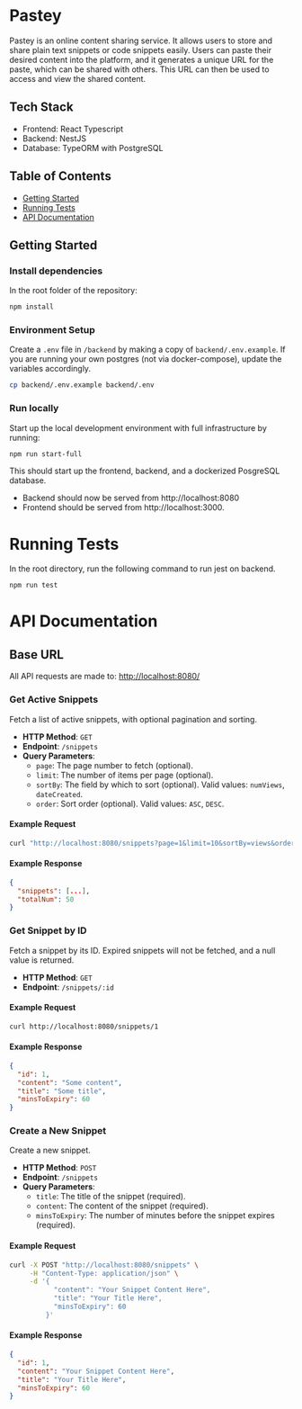# Pastey

Pastey is an online content sharing service. It allows users to store and share plain text snippets or code snippets easily. Users can paste their desired content into the platform, and it generates a unique URL for the paste, which can be shared with others. This URL can then be used to access and view the shared content.

## Tech Stack

- Frontend: React Typescript
- Backend: NestJS
- Database: TypeORM with PostgreSQL

## Table of Contents

- [Getting Started](#getting-started)
- [Running Tests](#running-tests)
- [API Documentation](#api-documentation)

## Getting Started

### Install dependencies

In the root folder of the repository:

```sh
npm install
```

### Environment Setup

Create a `.env` file in `/backend` by making a copy of `backend/.env.example`. If you are running your own postgres (not via docker-compose), update the variables accordingly.

```sh
cp backend/.env.example backend/.env
```

### Run locally

Start up the local development environment with full infrastructure by running:

```sh
npm run start-full
```

This should start up the frontend, backend, and a dockerized PosgreSQL database.

- Backend should now be served from http://localhost:8080
- Frontend should be served from http://localhost:3000.

# Running Tests

In the root directory, run the following command to run jest on backend.

```sh
npm run test
```

# API Documentation

## Base URL

All API requests are made to: [http://localhost:8080/](http://localhost:8080/)

### Get Active Snippets

Fetch a list of active snippets, with optional pagination and sorting.

- **HTTP Method**: `GET`
- **Endpoint**: `/snippets`
- **Query Parameters**:
  - `page`: The page number to fetch (optional).
  - `limit`: The number of items per page (optional).
  - `sortBy`: The field by which to sort (optional). Valid values: `numViews`, `dateCreated`.
  - `order`: Sort order (optional). Valid values: `ASC`, `DESC`.

#### Example Request

```sh
curl "http://localhost:8080/snippets?page=1&limit=10&sortBy=views&order=DESC"
```

#### Example Response

```json
{
  "snippets": [...],
  "totalNum": 50
}
```

### Get Snippet by ID

Fetch a snippet by its ID. Expired snippets will not be fetched, and a null value is returned.

- **HTTP Method**: `GET`
- **Endpoint**: `/snippets/:id`

#### Example Request

```sh
curl http://localhost:8080/snippets/1
```

#### Example Response

```json
{
  "id": 1,
  "content": "Some content",
  "title": "Some title",
  "minsToExpiry": 60
}
```

### Create a New Snippet

Create a new snippet.

- **HTTP Method**: `POST`
- **Endpoint**: `/snippets`
- **Query Parameters**:
  - `title`: The title of the snippet (required).
  - `content`: The content of the snippet (required).
  - `minsToExpiry`: The number of minutes before the snippet expires (required).

#### Example Request

```sh
curl -X POST "http://localhost:8080/snippets" \
     -H "Content-Type: application/json" \
     -d '{
           "content": "Your Snippet Content Here",
           "title": "Your Title Here",
           "minsToExpiry": 60
         }'
```

#### Example Response

```json
{
  "id": 1,
  "content": "Your Snippet Content Here",
  "title": "Your Title Here",
  "minsToExpiry": 60
}
```
